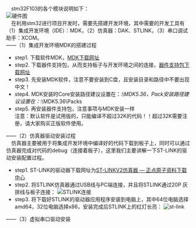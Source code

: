 &emsp;stm32F103的各个模块说明如下：  
![硬件图](https://github.com/BraveOctober/RT-thread-learning/assets/110759833/d76cf469-b4b1-4637-abab-2c05fe0a1b67)  
&emsp;在利用stm32进行项目开发时，需要先搭建开发环境，其中需要的开发工具有（1）集成开发环境（IDE）：MDK，（2）仿真器：DAK、STLINK，（3）串口调试助手：XCOM。  
——（1）集成开发环境MDK的搭建过程
* step1. 下载软件MDK，[MDK下载网址](https://www.keil.com/download/product)
* step2. 下载器件支持包，从而支持板子与开发环境之间的连接，[器件支持包下载网址](https://www.keil.com/dd2/pack)
* step3. 先安装MDK软件，注意不要安装到C盘，且安装目录和路径中不要出现中文！
* step4. MDK安装时Core安装路径建议设置在：*:\MDK5.36，Pack安装路径建议设置在：*:\MDK5.36\Packs
* step5. 再安装器件支持包，注意事项与MDK安装一样 <br/>
注意：默认软件是试用版的，只能编译不超过32K的代码！！超过32K需要注册，请大家购买正版软件使用。<br/>

——（2）仿真器驱动安装过程<br/>
&emsp;仿真器主要被用于将集成开发环境中编译好的代码下载到板子上，同时可以通过仿真器完成对代码的debug（连接着板子），这里我们主要讲解一下ST-LINK的驱动安装配置过程。 
* step1. ST-LINK的驱动器下载网址为[ST-LINKV2仿真器 — 正点原子资料下载中心](http://www.openedv.com/docs/tool/dap/ST-LINKV2.html)
* step2. 将STLINK仿真器通过USB线与PC端连接，并且将STLINK通过20P 灰排线与板子连接：
![STLINK连接](https://github.com/BraveOctober/RT-thread-learning/assets/110759833/a79b301c-a3a4-43f8-878e-f1dc3d16436c)
* step3. 将下载好STLINK的驱动器应用程序安装到电脑上，其中64位电脑选择amd64，32位电脑选择x86，安装完成后STLINK上的红灯长亮：
![st-link](https://github.com/BraveOctober/RT-thread-learning/assets/110759833/f65fda9e-11fd-4df0-b189-02085a1883fb)

——（3）虚拟串口驱动安装<br/>
